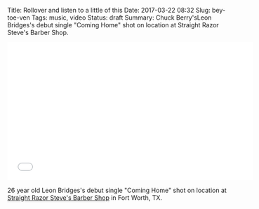 Title: Rollover and listen to a little of this
Date: 2017-03-22 08:32
Slug: bey-toe-ven
Tags: music, video
Status: draft
Summary: Chuck Berry'sLeon Bridges's debut single "Coming Home" shot on location at Straight Razor Steve's Barber Shop.

<div class="video-container">
  <iframe width="560" height="315" src="//www.youtube.com/embed/kT3kCVFFLNg?start=550" frameborder="0" allowfullscreen></iframe>
</div>

26 year old Leon Bridges's debut single "Coming Home" shot on location at <a href="http://www.straightrazorsteve.com">Straight Razor Steve's Barber Shop</a> in Fort Worth, TX.
